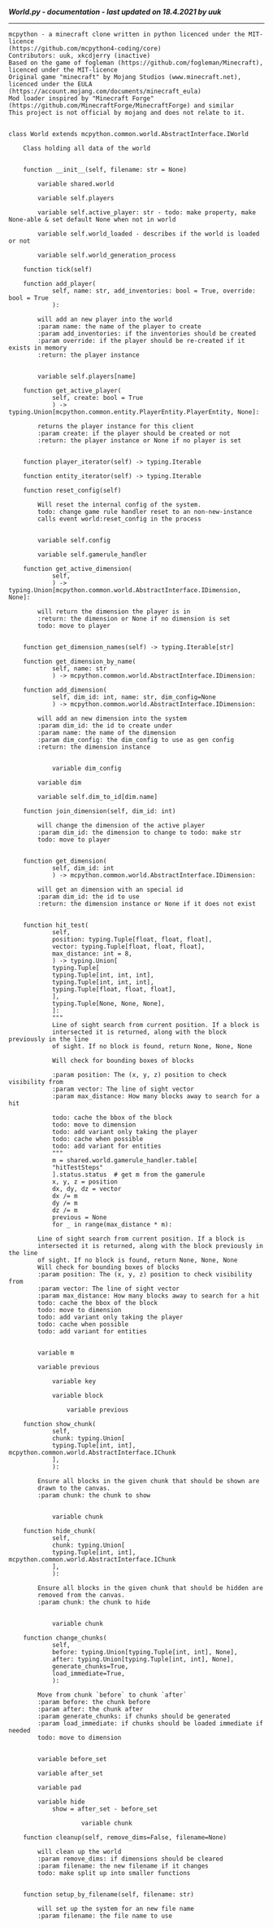 ***World.py - documentation - last updated on 18.4.2021 by uuk***
___

    mcpython - a minecraft clone written in python licenced under the MIT-licence 
    (https://github.com/mcpython4-coding/core)
    Contributors: uuk, xkcdjerry (inactive)
    Based on the game of fogleman (https://github.com/fogleman/Minecraft), licenced under the MIT-licence
    Original game "minecraft" by Mojang Studios (www.minecraft.net), licenced under the EULA
    (https://account.mojang.com/documents/minecraft_eula)
    Mod loader inspired by "Minecraft Forge" (https://github.com/MinecraftForge/MinecraftForge) and similar
    This project is not official by mojang and does not relate to it.


    class World extends mcpython.common.world.AbstractInterface.IWorld
        
        Class holding all data of the world


        function __init__(self, filename: str = None)

            variable shared.world

            variable self.players

            variable self.active_player: str - todo: make property, make None-able & set default None when not in world

            variable self.world_loaded - describes if the world is loaded or not

            variable self.world_generation_process

        function tick(self)

        function add_player(
                self, name: str, add_inventories: bool = True, override: bool = True
                ):
            
            will add an new player into the world
            :param name: the name of the player to create
            :param add_inventories: if the inventories should be created
            :param override: if the player should be re-created if it exists in memory
            :return: the player instance


            variable self.players[name]

        function get_active_player(
                self, create: bool = True
                ) -> typing.Union[mcpython.common.entity.PlayerEntity.PlayerEntity, None]:
            
            returns the player instance for this client
            :param create: if the player should be created or not
            :return: the player instance or None if no player is set


        function player_iterator(self) -> typing.Iterable

        function entity_iterator(self) -> typing.Iterable

        function reset_config(self)
            
            Will reset the internal config of the system.
            todo: change game rule handler reset to an non-new-instance
            calls event world:reset_config in the process


            variable self.config

            variable self.gamerule_handler

        function get_active_dimension(
                self,
                ) -> typing.Union[mcpython.common.world.AbstractInterface.IDimension, None]:
            
            will return the dimension the player is in
            :return: the dimension or None if no dimension is set
            todo: move to player


        function get_dimension_names(self) -> typing.Iterable[str]

        function get_dimension_by_name(
                self, name: str
                ) -> mcpython.common.world.AbstractInterface.IDimension:

        function add_dimension(
                self, dim_id: int, name: str, dim_config=None
                ) -> mcpython.common.world.AbstractInterface.IDimension:
            
            will add an new dimension into the system
            :param dim_id: the id to create under
            :param name: the name of the dimension
            :param dim_config: the dim_config to use as gen config
            :return: the dimension instance


                variable dim_config

            variable dim

            variable self.dim_to_id[dim.name]

        function join_dimension(self, dim_id: int)
            
            will change the dimension of the active player
            :param dim_id: the dimension to change to todo: make str
            todo: move to player


        function get_dimension(
                self, dim_id: int
                ) -> mcpython.common.world.AbstractInterface.IDimension:
            
            will get an dimension with an special id
            :param dim_id: the id to use
            :return: the dimension instance or None if it does not exist


        function hit_test(
                self,
                position: typing.Tuple[float, float, float],
                vector: typing.Tuple[float, float, float],
                max_distance: int = 8,
                ) -> typing.Union[
                typing.Tuple[
                typing.Tuple[int, int, int],
                typing.Tuple[int, int, int],
                typing.Tuple[float, float, float],
                ],
                typing.Tuple[None, None, None],
                ]:
                """
                Line of sight search from current position. If a block is
                intersected it is returned, along with the block previously in the line
                of sight. If no block is found, return None, None, None
                
                Will check for bounding boxes of blocks
                
                :param position: The (x, y, z) position to check visibility from
                :param vector: The line of sight vector
                :param max_distance: How many blocks away to search for a hit
                
                todo: cache the bbox of the block
                todo: move to dimension
                todo: add variant only taking the player
                todo: cache when possible
                todo: add variant for entities
                """
                m = shared.world.gamerule_handler.table[
                "hitTestSteps"
                ].status.status  # get m from the gamerule
                x, y, z = position
                dx, dy, dz = vector
                dx /= m
                dy /= m
                dz /= m
                previous = None
                for _ in range(max_distance * m):
            
            Line of sight search from current position. If a block is
            intersected it is returned, along with the block previously in the line
            of sight. If no block is found, return None, None, None
            Will check for bounding boxes of blocks
            :param position: The (x, y, z) position to check visibility from
            :param vector: The line of sight vector
            :param max_distance: How many blocks away to search for a hit
            todo: cache the bbox of the block
            todo: move to dimension
            todo: add variant only taking the player
            todo: cache when possible
            todo: add variant for entities


            variable m

            variable previous

                variable key

                variable block

                    variable previous

        function show_chunk(
                self,
                chunk: typing.Union[
                typing.Tuple[int, int], mcpython.common.world.AbstractInterface.IChunk
                ],
                ):
            
            Ensure all blocks in the given chunk that should be shown are
            drawn to the canvas.
            :param chunk: the chunk to show


                variable chunk

        function hide_chunk(
                self,
                chunk: typing.Union[
                typing.Tuple[int, int], mcpython.common.world.AbstractInterface.IChunk
                ],
                ):
            
            Ensure all blocks in the given chunk that should be hidden are
            removed from the canvas.
            :param chunk: the chunk to hide


                variable chunk

        function change_chunks(
                self,
                before: typing.Union[typing.Tuple[int, int], None],
                after: typing.Union[typing.Tuple[int, int], None],
                generate_chunks=True,
                load_immediate=True,
                ):
            
            Move from chunk `before` to chunk `after`
            :param before: the chunk before
            :param after: the chunk after
            :param generate_chunks: if chunks should be generated
            :param load_immediate: if chunks should be loaded immediate if needed
            todo: move to dimension


            variable before_set

            variable after_set

            variable pad

            variable hide
                show = after_set - before_set

                        variable chunk

        function cleanup(self, remove_dims=False, filename=None)
            
            will clean up the world
            :param remove_dims: if dimensions should be cleared
            :param filename: the new filename if it changes
            todo: make split up into smaller functions


        function setup_by_filename(self, filename: str)
            
            will set up the system for an new file name
            :param filename: the file name to use
